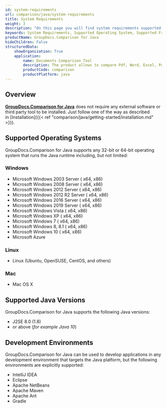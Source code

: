 ```yaml
---
id: system-requirements
url: comparison/java/system-requirements
title: System Requirements
weight: 3
description: "On this page you will find system requirements supported platforms, development environments. GroupDocs.Comparison for Java does not require any external software or third party tool to be installed."
keywords: System Requirements, Supported Operating System, Supported Frameworks
productName: GroupDocs.Comparison for Java
hideChildren: False
structuredData:
    showOrganization: True
    application:
        name: Documents Comparison Tool
        description: The product allows to compare Pdf, Word, Excel, PowerPoint, AutoCad, Image, Code and much more file formats. Comparison API also supports accepting or rejecting changes, extracting document information and generating comparison report
        productCode: comparison
        productPlatform: java
---
```

## Overview

**[GroupDocs.Comparison for Java](https://products.groupdocs.com/comparison/java)** does not require any external software or third party tool to be installed. Just follow one of the way as described in [Installation]({{< ref "comparison/java/getting-started/installation.md" >}}).

## Supported Operating Systems

GroupDocs.Comparison for Java supports any 32-bit or 64-bit operating system that runs the Java runtime including, but not limited:

### Windows

*   Microsoft Windows 2003 Server ( x64, x86)
*   Microsoft Windows 2008 Server ( x64, x86)
*   Microsoft Windows 2012 Server ( x64, x86)
*   Microsoft Windows 2012 R2 Server ( x64, x86)
*   Microsoft Windows 2016 Server ( x64, x86)
*   Microsoft Windows 2019 Server ( x64, x86)
*   Microsoft Windows Vista ( x64, x86)
*   Microsoft Windows XP ( x64, x86)
*   Microsoft Windows 7 ( x64, x86)
*   Microsoft Windows 8, 8.1 ( x64, x86)
*   Microsoft Windows 10 ( x64, x86)
*   Microsoft Azure

### Linux

*   Linux (Ubuntu, OpenSUSE, CentOS, and others)

### Mac

*   Mac OS X

## Supported Java Versions

GroupDocs.Comparison for Java supports the following Java versions:

*   J2SE 8.0 (1.8)
*   or above (*for example Java 10*)

## Development Environments

GroupDocs.Comparison for Java can be used to develop applications in any development environment that targets the Java platform, but the following environments are explicitly supported:

*   IntelliJ IDEA
*   Eclipse
*   Apache NetBeans
*   Apache Maven
*   Apache Ant
*   Gradle